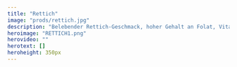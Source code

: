 ```yaml
---
title: "Rettich"
image: "prods/rettich.jpg"
description: "Belebender Rettich-Geschmack, hoher Gehalt an Folat, Vitamin C und B6, Niacin und Mangan."
heroimage: "RETTICH1.png"
herovideo: ""
herotext: []
heroheight: 350px
---
```


